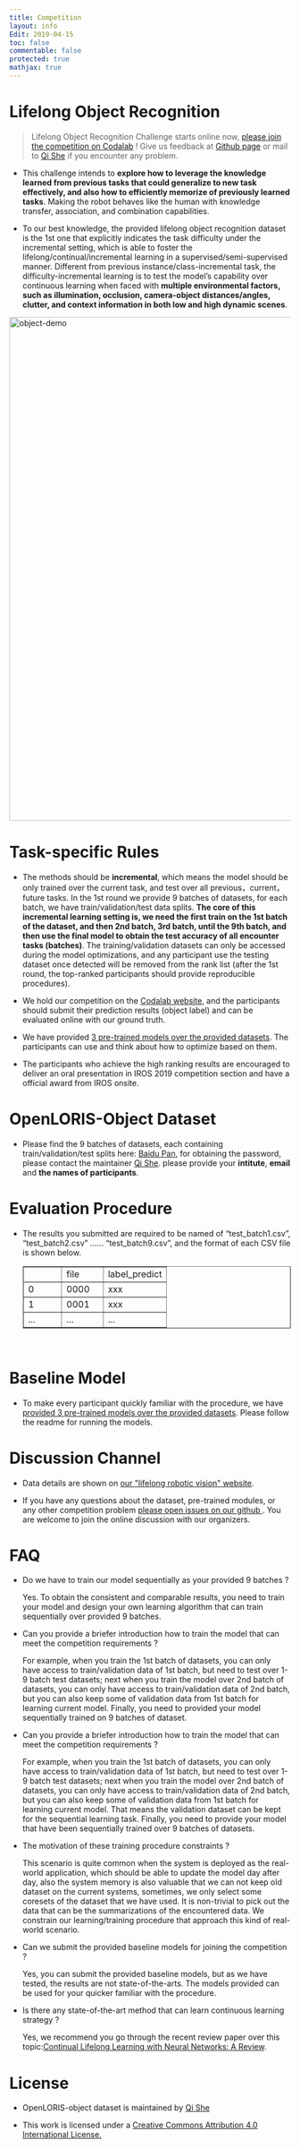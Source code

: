 ```yaml
---
title: Competition
layout: info
Edit: 2019-04-15
toc: false
commentable: false
protected: true
mathjax: true
---
```


# Lifelong Object Recognition 

> Lifelong Object Recognition Challenge starts online now, [please join the competition on Codalab](https://codalab.lri.fr/competitions/581) ! Give us feedback at [Github page](https://github.com/lifelong-robotic-vision/lifelong-robotic-vision.github.io) or mail to [Qi She](mailto:qi.she@intel.com) if you encounter any problem.

- This challenge intends to <b>explore how to leverage the knowledge learned from previous tasks that could generalize to new task effectively, and also how to efficiently memorize of previously learned tasks</b>. Making the robot behaves like the human with knowledge transfer, association, and combination capabilities.

- To our best knowledge, the provided lifelong object recognition dataset is the 1st one that explicitly indicates the task difficulty under the incremental setting, which is able to foster the lifelong/continual/incremental learning in a supervised/semi-supervised manner. Different from previous instance/class-incremental task, the difficulty-incremental learning is to test the model&rsquo;s capability over continuous learning when faced with <b>multiple environmental factors, such as illumination, occlusion, camera-object distances/angles, clutter, and context information in both low and high dynamic scenes</b>.

<img src="https://lifelong-robotic-vision.github.io/competition/object-demo.gif" alt="object-demo" width="900">

<!---
- The final score is obtained via averaging the 3 aspects scores. (1) accuracy over both new and old tasks, e.g. object recognition; (2) the memory efficiency. The model size should be fixed not exceeding our bounded value, and (3) the running time for inference under the same setting. An evaluation metric will be provided.---> 

# Task-specific Rules
- The methods should be <b>incremental</b>, which means the model should be only trained over the current task, and test over all previous，current，future tasks. In the 1st round we provide 9 batches of datasets, for each batch, we have train/validation/test data splits. <b>The core of this incremental learning setting is, we need the first train on the 1st batch of the dataset, and then 2nd batch, 3rd batch, until the 9th batch, and then use the final model to obtain the test accuracy of all encounter tasks (batches)</b>. The training/validation datasets can only be accessed during the model optimizations, and any participant use the testing dataset once detected will be removed from the rank list (after the 1st round, the top-ranked participants should provide reproducible procedures). 

<!---
- The memory requirement of the model should be bounded by a finite bound, especially, the bound shall be independent of the number of training samples presented to the system, e.g. fixed model size.
- The computational demand of adding new training tasks or making a single inference should be bounded by a finite bound.
--->
- We hold our competition on the <a href="https://codalab.lri.fr/competitions/581" target="_blank">Codalab website</a>, and the participants should submit their prediction results (object label) and can be evaluated online with our ground truth.
 
<!---
- The final score is obtained via averaging the 3 aspects scores. (1) accuracy over both new and old tasks, e.g. object recognition; (2) the memory efficiency. The model size should be fixed not exceeding our bounded value, and (3) the running time for inference under the same setting. An evaluation metric will be provided.
--->

- We have provided <a href="https://github.com/ffeng1996/IROS2019-lifelong-robotic-vision---lifelong-object-recognition-challenge" target="_blank">3 pre-trained models over the provided datasets</a>. The participants can use and think about how to optimize based on them.

- The participants who achieve the high ranking results are encouraged to deliver an oral presentation in IROS 2019 competition section and have a official award from IROS onsite.


# OpenLORIS-Object Dataset
- Please find the 9 batches of datasets, each containing train/validation/test splits here: <a href="https://pan.baidu.com/s/1eNMD51Polx36ZL1-6IK2ag">Baidu Pan</a>, for obtaining the password, please contact the maintainer <a href="mailto:qi.she@intel.com">Qi She</a>. please provide your <b>intitute</b>, <b>email</b> and <b>the names of participants</b>.

# Evaluation Procedure
- The results you submitted are required to be named of &ldquo;test_batch1.csv&rdquo;, &ldquo;test_batch2.csv&rdquo; &hellip;&hellip; &ldquo;test_batch9.csv&rdquo;, and the format of each CSV file is shown below.

<ul>
<table border="1" cellspacing="5" cellpadding="5">
<tbody>
<tr>
<td>&nbsp;&nbsp;&nbsp;&nbsp;&nbsp;&nbsp;&nbsp;&nbsp;&nbsp;&nbsp;&nbsp;&nbsp;</td>
<td>file&nbsp;&nbsp;&nbsp;&nbsp;&nbsp;&nbsp;&nbsp;&nbsp;</td>
<td>label_predict</td>
</tr>
<tr>
<td>0</td>
<td>0000</td>
<td>xxx</td>
</tr>
<tr>
<td>1</td>
<td>0001</td>
<td>xxx</td>
</tr>
<tr>
<td>...</td>
<td>...</td>
<td>...</td>
</tr>
</tbody>
</table>
&nbsp;
</ul>

# Baseline Model
- To make every participant quickly familiar with the procedure, we have <a href="https://github.com/ffeng1996/IROS2019-lifelong-robotic-vision---lifelong-object-recognition-challenge" target="_blank">provided 3 pre-trained models over the provided datasets</a>. Please follow the readme for running the models.

# Discussion Channel
- Data details are shown on <a href="https://lifelong-robotic-vision.github.io/competition/Object-Recognition.html" target="_blank">our "lifelong robotic vision" website</a>.

- If you have any questions about the dataset, pre-trained modules, or any other competition problem <a href="https://github.com/lifelong-robotic-vision/lifelong-robotic-vision.github.io" target="_blank">please open issues on our github </a>. You are welcome to join the online discussion with our organizers.

# FAQ
<ul>
<li>Do we have to train our model sequentially as your provided 9 batches ?</li>
</ul>
<ul>
<p>Yes. To obtain the consistent and comparable results, you need to train your model and design your own learning algorithm that can train sequentially over provided 9 batches.</p>
</ul>
<ul>
<li>Can you provide a briefer introduction how to train the model that can meet the competition requirements ?</li>
</ul>
<ul>
<p>For example, when you train the 1st batch of datasets, you can only have access to train/validation data of 1st batch, but need to test over 1-9 batch test datasets; next when you train the model over 2nd batch of datasets, you can only have access to train/validation data of 2nd batch, but you can also keep some of validation data from 1st batch for learning current model. Finally, you need to provided your model sequentially trained on 9 batches of dataset.</p>
</ul>
<ul>
<li>Can you provide a briefer introduction how to train the model that can meet the competition requirements ?</li>
</ul>
<ul>
<p>For example, when you train the 1st batch of datasets, you can only have access to train/validation data of 1st batch, but need to test over 1-9 batch test datasets; next when you train the model over 2nd batch of datasets, you can only have access to train/validation data of 2nd batch, but you can also keep some of validation data from 1st batch for learning current model. That means the validation dataset can be kept for the sequential learning task. Finally, you need to provide your model that have been sequentially trained over 9 batches of datasets.</p>
</ul>
<ul>
<li>The motivation of these training procedure constraints ?</li>
</ul>
<ul>
<p>This scenario is quite common when the system is deployed as the real-world application, which should be able to update the model day after day, also the system memory is also valuable that we can not keep old dataset on the current systems, sometimes, we only select some coresets of the dataset that we have used. It is non-trivial to pick out the data that can be the summarizations of the encountered data. We constrain our learning/training procedure that approach this kind of real-world scenario.</p>
</ul>
<ul>
<li>Can we submit the provided baseline models for joining the competition ?</li>
</ul>
<ul>
<p>Yes, you can submit the provided baseline models, but as we have tested, the results are not state-of-the-arts. The models provided can be used for your quicker familiar with the procedure.</p>
</ul>
<ul>
<li>Is there any state-of-the-art method that can learn continuous learning strategy ?</li>
</ul>
<ul>
<p>Yes, we recommend you go through the recent review paper over this topic:<a href="https://arxiv.org/pdf/1802.07569.pdf" target="_blank">Continual Lifelong Learning with Neural Networks: A Review</a>.</p>
</ul>

# License
- OpenLORIS-object dataset is maintained by <a href="mailto:qi.she@intel.com">Qi She</a>

- This work is licensed under a <a href="https://creativecommons.org/licenses/by/4.0/" target="_blank">Creative Commons Attribution 4.0 International License. 

